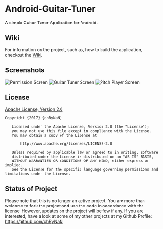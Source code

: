 # Android-Guitar-Tuner
A simple Guitar Tuner Application for Android.

## Wiki
For information on the project, such as, how to build the application, checkout the [Wiki](https://github.com/chRyNaN/Android-Guitar-Tuner/wiki).

## Screenshots
![Permission Screen](/../ck/screenshots/screenshots/PermissionPixel.png?raw=true "Permission Screen")
![Guitar Tuner Screen](/../ck/screenshots/screenshots/GuitarTunerPixel.png?raw=true "Guitar Tuner Screen")
![Pitch Player Screen](/../ck/screenshots/screenshots/PitchPlaybackPixel.png?raw=true "Pitch Player Screen")

## License
[Apache License, Version 2.0](/../develop/LICENSE)

```
Copyright {2017} {chRyNaN}

   Licensed under the Apache License, Version 2.0 (the "License");
   you may not use this file except in compliance with the License.
   You may obtain a copy of the License at

       http://www.apache.org/licenses/LICENSE-2.0

   Unless required by applicable law or agreed to in writing, software
   distributed under the License is distributed on an "AS IS" BASIS,
   WITHOUT WARRANTIES OR CONDITIONS OF ANY KIND, either express or implied.
   See the License for the specific language governing permissions and
limitations under the License.
```

## Status of Project
Please note that this is no longer an active project. You are more than welcome to fork the project and use the code in accordance with the license. However, updates on the project will be few if any. If you are interested, have a look at some of my other projects at my Github Profile: https://github.com/chRyNaN
